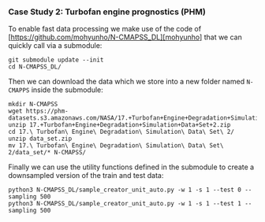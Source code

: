 ### Case Study 2: Turbofan engine prognostics (PHM)
To enable fast data processing we make use of the code of [https://github.com/mohyunho/N-CMAPSS_DL][mohyunho] that we can quickly call via a submodule:
```
git submodule update --init
cd N-CMAPSS_DL/
```

Then we can download the data which we store into a new folder named `N-CMAPPS` inside the submodule:
```
mkdir N-CMAPSS
wget https://phm-datasets.s3.amazonaws.com/NASA/17.+Turbofan+Engine+Degradation+Simulation+Data+Set+2.zip
unzip 17.+Turbofan+Engine+Degradation+Simulation+Data+Set+2.zip
cd 17.\ Turbofan\ Engine\ Degradation\ Simulation\ Data\ Set\ 2/
unzip data_set.zip 
mv 17.\ Turbofan\ Engine\ Degradation\ Simulation\ Data\ Set\ 2/data_set/* N-CMAPSS/
```

Finally we can use the utility functions defined in the submodule to create a downsampled version of the train and test data:
```
python3 N-CMAPSS_DL/sample_creator_unit_auto.py -w 1 -s 1 --test 0 --sampling 500
python3 N-CMAPSS_DL/sample_creator_unit_auto.py -w 1 -s 1 --test 1 --sampling 500
```
